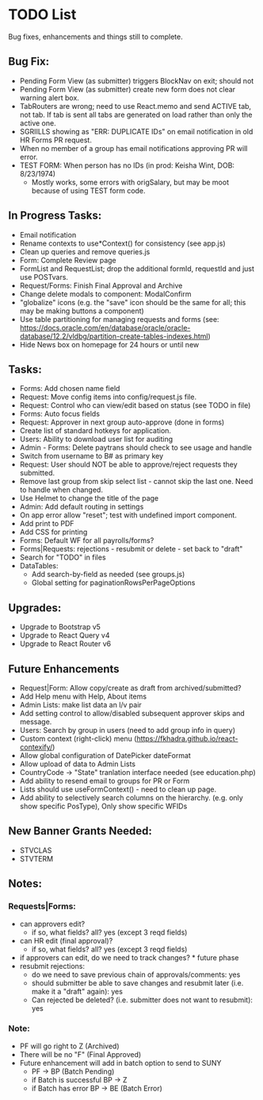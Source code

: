 # TODO List
Bug fixes, enhancements and things still to complete.

## Bug Fix:
  * Pending Form View (as submitter) triggers BlockNav on exit; should not
  * Pending Form View (as submitter) create new form does not clear warning alert box.
  * TabRouters are wrong; need to use React.memo and send ACTIVE tab, not tab.  If tab is sent all tabs are generated on load rather than only the active one.
  * SGRIILLS showing as "ERR: DUPLICATE IDs" on email notification in old HR Forms PR request.
  * When no member of a group has email notifications approving PR will error.
  * TEST FORM: When person has no IDs (in prod: Keisha Wint, DOB: 8/23/1974)
    - Mostly works, some errors with origSalary, but may be moot because of using TEST form code.

## In Progress Tasks:
  * Email notification
  * Rename contexts to use*Context() for consistency (see app.js)
  * Clean up queries and remove queries.js
  * Form: Complete Review page
  * FormList and RequestList; drop the additional formId, requestId and just use POSTvars.
  * Request/Forms: Finish Final Approval and Archive
  * Change delete modals to component: ModalConfirm
  * "globalize" icons (e.g. the "save" icon should be the same for all; this may be making buttons a component)
  * Use table partitioning for managing requests and forms (see: https://docs.oracle.com/en/database/oracle/oracle-database/12.2/vldbg/partition-create-tables-indexes.html)
  * Hide News box on homepage for 24 hours or until new

## Tasks: 
  * Forms: Add chosen name field
  * Request: Move config items into config/request.js file.
  * Request: Control who can view/edit based on status (see TODO in file)
  * Forms: Auto focus fields
  * Request: Approver in next group auto-approve (done in forms)
  * Create list of standard hotkeys for application.
  * Users: Ability to download user list for auditing
  * Admin - Forms: Delete paytrans should check to see usage and handle
  * Switch from username to B# as primary key
  * Request: User should NOT be able to approve/reject requests they submitted.
  * Remove last group from skip select list - cannot skip the last one.  Need to handle when changed.
  * Use Helmet to change the title of the page
  * Admin: Add default routing in settings
  * On app error allow "reset"; test with undefined import component.
  * Add print to PDF
  * Add CSS for printing
  * Forms: Default WF for all payrolls/forms?
  * Forms|Requests: rejections - resubmit or delete - set back to "draft"
  * Search for "TODO" in files
  * DataTables:
    - Add search-by-field as needed (see groups.js)
    - Global setting for paginationRowsPerPageOptions

## Upgrades:
  * Upgrade to Bootstrap v5
  * Upgrade to React Query v4
  * Upgrade to React Router v6

## Future Enhancements
  * Request|Form: Allow copy/create as draft from archived/submitted?
  * Add Help menu with Help, About items
  * Admin Lists: make list data an l/v pair
  * Add setting control to allow/disabled subsequent approver skips and message.
  * Users: Search by group in users (need to add group info in query)
  * Custom context (right-click) menu (https://fkhadra.github.io/react-contexify/)
  * Allow global configuration of DatePicker dateFormat
  * Allow upload of data to Admin Lists
  * CountryCode -> "State" tranlation interface needed (see education.php)
  * Add ability to resend email to groups for PR or Form
  * Lists should use useFormContext() - need to clean up page.
  * Add ability to selectively search columns on the hierarchy. (e.g. only show specific PosType), Only show specific WFIDs

## New Banner Grants Needed:
  * STVCLAS
  * STVTERM

## Notes:
### Requests|Forms: 
  * can approvers edit?
    * if so, what fields? all? yes (except 3 reqd fields)
  * can HR edit (final approval)?
    * if so, what fields? all? yes (except 3 reqd fields)
  * if approvers can edit, do we need to track changes?
        * future phase
  * resubmit rejections: 
    * do we need to save previous chain of approvals/comments: yes
    * should submitter be able to save changes and resubmit later (i.e. make it a "draft" again): yes
    * Can rejected be deleted? (i.e. submitter does not want to resubmit): yes

### Note: 
  * PF will go right to Z (Archived)
  * There will be no "F" (Final Approved)
  * Future enhancement will add in batch option to send to SUNY
    * PF -> BP (Batch Pending)
    * if Batch is successful BP -> Z
    * if Batch has error BP -> BE (Batch Error)

